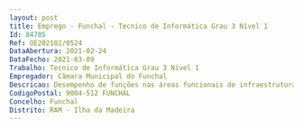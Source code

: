 ```yaml
--- 
layout: post
title: Emprego - Funchal - Tecnico de Informática Grau 3 Nível 1
Id: 84705
Ref: OE202102/0524
DataAbertura: 2021-02-24
DataFecho: 2021-03-09
Trabalho: Tecnico de Informática Grau 3 Nível 1
Empregador: Câmara Municipal do Funchal
Descricao: Desempenho de funções nas áreas funcionais de infraestruturas tecnológicas e de engenharia de software, conforme descrito no artigo 3.º da Portaria nº 358 2002, de 3 de abril.
CodigoPostal: 9004-512 FUNCHAL
Concelho: Funchal
Distrito: RAM - Ilha da Madeira
--- 
```

